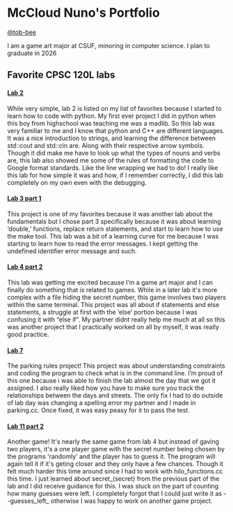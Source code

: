 
# McCloud Nuno's Portfolio
[@tob-bee](https://github.com/Tob-bee)

I am a game art major at CSUF, minoring in computer science. I plan to graduate in 2026

## Favorite CPSC 120L labs
#### [Lab 2](https://github.com/cpsc-fall-2024/cpsc-120-lab-02-mccloud-and-carlos)
  While very simple, lab 2 is listed on my list of favorites because I started to learn how to code with python. My first ever project I did in python when this boy from highschool was teaching me was a madlib. So this lab was very familiar to me and I know that python and C++ are different languages. It was a nice introduction to strings, and learning the difference between std::cout and std::cin are. Along with their respective arrow symbols. Though it did make me have to look up what the types of nouns and verbs are, this lab also showed me some of the rules of formatting the code to Google format standards. Like the line wrapping we had to do! I really like this lab for how simple it was and how, if I remember correctly, I did this lab completely on my own even with the debugging.

#### [Lab 3 part 1](https://github.com/cpsc-fall-2024/cpsc-120-lab-03-mccloud-and-brian/tree/main/part-1)
  This project is one of my favorites because it was another lab about the fundamentals but I chose part 3 specifically because it was about learning ‘double,’ functions, replace return statements, and start to learn how to use the make tool. This lab was a bit of a learning curve for me because I was starting to learn how to read the error messages. I kept getting the undefined identifier error message and such. 

#### [Lab 4 part 2](https://github.com/cpsc-fall-2024/cpsc-120-lab-04-cole-and-mccloud/blob/main/part-2/hilo.cc)
  This lab was getting me excited because I’m a game art major and I can finally do something that is related to games. While in a later lab it's more complex with a file hiding the secret number, this game involves two players within the same terminal.  This project was all about if statements and else statements, a struggle at first with the ‘else’ portion because I was confusing it with “else if”. My partner didnt really help me much at all so this was another project that I practically worked on all by myself, it was really good practice. 

#### [Lab 7](https://github.com/cpsc-fall-2024/cpsc-120-lab-07-bryan-d-and-mccloud-n)
  The parking rules project! This project was about understanding constraints and coding the program to check what is in the command line. I’m proud of this one because i was able to finish the lab almost the day that we got it assigned. I also really liked how you have to make sure you track the relationships between the days and streets.  The only fix I had to do outside of lab day was changing a spelling error my partner and I made in parking.cc. Once fixed, it was easy peasy for it to pass the test. 

#### [Lab 11 part 2](https://github.com/cpsc-fall-2024/cpsc-120-lab-11-luis-and-mccloud/blob/main/part-2/hilo_functions.cc)
  Another game! It's nearly the same game from lab 4 but instead of gaving two players, it's a one player game with the secret number being chosen by the programs ‘randomly’ and the player has to guess it. The program will again tell it if it's geting closer and they only have a few chances. Though it felt much harder this time around since I had to work with hilo_functions.cc this time. I just learned about secret_(secret) from the previous part of the lab and I did receive guidance for this. I was stuck on the part of counting how many guesses were left. I completely forgot that I could just write it as --guesses_left_ otherwise I was happy to work on another game project.
